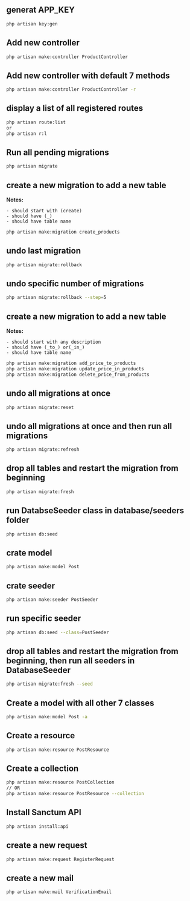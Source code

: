 ## generat APP_KEY

```bash
php artisan key:gen
```

## Add new controller

```bash
php artisan make:controller ProductController
```

## Add new controller with default 7 methods

```bash
php artisan make:controller ProductController -r
```

## display a list of all registered routes

```bash
php artisan route:list
or
php artisan r:l
```

## Run all pending migrations
```bash
php artisan migrate
```

## create a new migration to add a new table
**Notes:**
```
- should start with (create)
- should have (_)
- should have table name
```

```bash
php artisan make:migration create_products
```

## undo last migration
```bash
php artisan migrate:rollback
```

## undo specific number of migrations
```bash
php artisan migrate:rollback --step=5
```

## create a new migration to add a new table
**Notes:**
```
- should start with any description
- should have (_to_) or(_in_)
- should have table name
```
```bash
php artisan make:migration add_price_to_products
php artisan make:migration update_price_in_products
php artisan make:migration delete_price_from_products
```

## undo all migrations at once
```bash
php artisan migrate:reset
```

## undo all migrations at once and then run all migrations
```bash
php artisan migrate:refresh
```

## drop all tables and restart the migration from beginning
```bash
php artisan migrate:fresh
```

## run DatabseSeeder class in database/seeders folder
```bash
php artisan db:seed 
```

## crate model
```bash
php artisan make:model Post
```

## crate seeder
```bash
php artisan make:seeder PostSeeder
```

## run specific seeder
```bash
php artisan db:seed --class=PostSeeder
```

## drop all tables and restart the migration from beginning, then run all seeders in DatabaseSeeder
```bash
php artisan migrate:fresh --seed
```

## Create a model with all other 7 classes
```bash
php artisan make:model Post -a
```

## Create a resource
```bash
php artisan make:resource PostResource
```

## Create a collection
```bash
php artisan make:resource PostCollection
// OR
php artisan make:resource PostResource --collection
```

## Install Sanctum API
```bash
php artisan install:api
```

## create a new request
```bash
php artisan make:request RegisterRequest
```

## create a new mail
```bash
php artisan make:mail VerificationEmail
```
